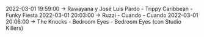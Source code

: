 2022-03-01 19:59:00 -> Rawayana y José Luis Pardo - Trippy Caribbean - Funky Fiesta
2022-03-01 20:03:00 -> Ruzzi - Cuando - Cuando
2022-03-01 20:06:00 -> The Knocks - Bedroom Eyes - Bedroom Eyes (con Studio Killers)
